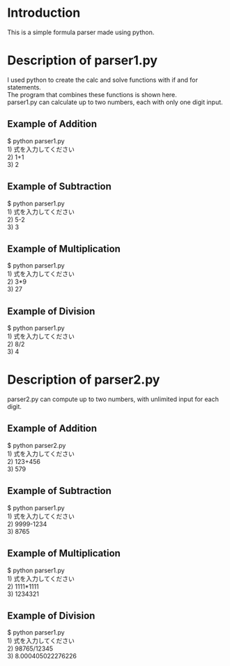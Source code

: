 # Introduction
This is a simple formula parser made using python.

# Description of parser1.py
I used python to create the calc and solve functions with if and for statements.<br>
The program that combines these functions is shown here.<br>
parser1.py can calculate up to two numbers, each with only one digit input.<br>

<h2>Example of Addition</h2>
$ python parser1.py<br>
1) 式を入力してください<br>
2) 1+1<br>
3) 2<br>

<h2>Example of Subtraction</h2>
$ python parser1.py<br>
1) 式を入力してください<br>
2) 5-2<br>
3) 3<br>

<h2>Example of Multiplication</h2>
$ python parser1.py<br>
1) 式を入力してください<br>
2) 3*9<br>
3) 27<br>

<h2>Example of Division</h2>
$ python parser1.py<br>
1) 式を入力してください<br>
2) 8/2<br>
3) 4<br>

# Description of parser2.py

parser2.py can compute up to two numbers, with unlimited input for each digit.

<h2>Example of Addition</h2>
$ python parser2.py<br>
1) 式を入力してください<br>
2) 123+456<br>
3) 579<br>

<h2>Example of Subtraction</h2>
$ python parser1.py<br>
1) 式を入力してください<br>
2) 9999-1234<br>
3) 8765<br>

<h2>Example of Multiplication</h2>
$ python parser1.py<br>
1) 式を入力してください<br>
2) 1111*1111<br>
3) 1234321<br>


<h2>Example of Division</h2>
$ python parser1.py<br>
1) 式を入力してください<br>
2) 98765/12345<br>
3) 8.000405022276226<br>